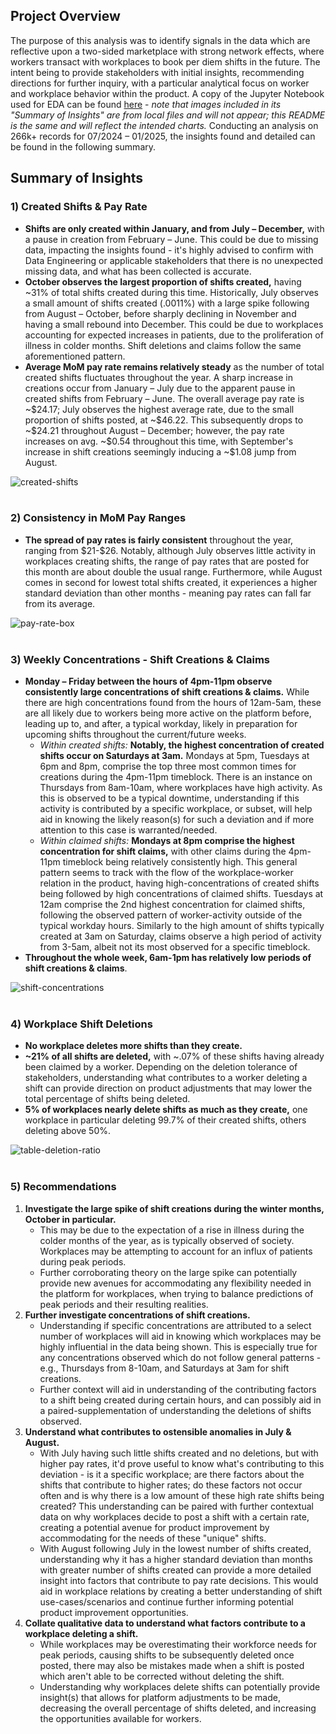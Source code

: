 ## Project Overview
The purpose of this analysis was to identify signals in the data which are reflective upon a two-sided marketplace with strong network effects, where workers transact with workplaces to book per diem shifts in the future. The intent being to provide stakeholders with initial insights, recommending directions for further inquiry, with a particular analytical focus on worker and workplace behavior within the product. A copy of the Jupyter Notebook used for EDA can be found [here](https://github.com/tseales/shift-offers-analysis/blob/b4658fdecf125e12987e9a53695de9e233f6120f/artifacts/shift-offers-analysis.ipynb) - *note that images included in its "Summary of Insights" are from local files and will not appear; this README is the same and will reflect the intended charts.* Conducting an analysis on 266k+ records for 07/2024 &ndash; 01/2025, the insights found and detailed can be found in the following summary. 

## Summary of Insights

### 1) Created Shifts & Pay Rate
- **Shifts are only created within January, and from July &ndash; December,** with a pause in creation from February &ndash; June. This could be due to missing data, impacting the insights found - it's highly advised to confirm with Data Engineering or applicable stakeholders that there is no unexpected missing data, and what has been collected is accurate.
- **October observes the largest proportion of shifts created,** having ~31% of total shifts created during this time. Historically, July observes a small amount of shifts created (.0011%) with a large spike following from August &ndash; October, before sharply declining in November and having a small rebound into December. This could be due to workplaces accounting for expected increases in patients, due to the proliferation of illness in colder months. Shift deletions and claims follow the same aforementioned pattern.
- **Average MoM pay rate remains relatively steady** as the number of total created shifts fluctuates throughout the year. A sharp increase in creations occur from January &ndash; July due to the apparent pause in created shifts from February &ndash; June. The overall average pay rate is ~\$24.17; July observes the highest average rate, due to the small proportion of shifts posted, at ~\$46.22. This subsequently drops to ~\$24.21 throughout August &ndash; December; however, the pay rate increases on avg. ~\$0.54 throughout this time, with September's increase in shift creations seemingly inducing a ~\$1.08 jump from August.

![created-shifts](https://github.com/user-attachments/assets/312f7a60-38f7-4da2-911b-5cc762e1723b)
</br></br>

### 2) Consistency in MoM Pay Ranges
- **The spread of pay rates is fairly consistent** throughout the year, ranging from \$21-\$26. Notably, although July observes little activity in workplaces creating shifts, the range of pay rates that are posted for this month are about double the usual range. Furthermore, while August comes in second for lowest total shifts created, it experiences a higher standard deviation than other months - meaning pay rates can fall far from its average. 

![pay-rate-box](https://github.com/user-attachments/assets/f49c5648-830f-4497-82d7-4d698de80620)
</br></br>

### 3) Weekly Concentrations - Shift Creations & Claims
- **Monday &ndash; Friday between the hours of 4pm-11pm observe consistently large concentrations of shift creations & claims.** While there are high concentrations found from the hours of 12am-5am, these are all likely due to workers being more active on the platform before, leading up to, and after, a typical workday, likely in preparation for upcoming shifts throughout the current/future weeks. 
    - *Within created shifts:* **Notably, the highest concentration of created shifts occur on Saturdays at 3am.** Mondays at 5pm, Tuesdays at 6pm and 8pm, comprise the top three most common times for creations during the 4pm-11pm timeblock. There is an instance on Thursdays from 8am-10am, where workplaces have high activity. As this is observed to be a typical downtime, understanding if this activity is contributed by a specific workplace, or subset, will help aid in knowing the likely reason(s) for such a deviation and if more attention to this case is warranted/needed. 
    - *Within claimed shifts:* **Mondays at 8pm comprise the highest concentration for shift claims,** with other claims during the 4pm-11pm timeblock being relatively consistently high. This general pattern seems to track with the flow of the workplace-worker relation in the product, having high-concentrations of created shifts being followed by high concentrations of claimed shifts. Tuesdays at 12am comprise the 2nd highest concentration for claimed shifts, following the observed pattern of worker-activity outside of the typical workday hours. Similarly to the high amount of shifts typically created at 3am on Saturday, claims observe a high period of activity from 3-5am, albeit not its most observed for a specific timeblock. 
- **Throughout the whole week, 6am-1pm has relatively low periods of shift creations & claims**.

![shift-concentrations](https://github.com/user-attachments/assets/40276f41-d793-4084-846b-3d311bdf3935)
</br></br>

### 4) Workplace Shift Deletions
- **No workplace deletes more shifts than they create.**
- **~21% of all shifts are deleted,** with ~.07% of these shifts having already been claimed by a worker. Depending on the deletion tolerance of stakeholders, understanding what contributes to a worker deleting a shift can provide direction on product adjustments that may lower the total percentage of shifts being deleted.
- **5% of workplaces nearly delete shifts as much as they create,** one workplace in particular deleting 99.7% of their created shifts, others deleting above 50%. 

![table-deletion-ratio](https://github.com/user-attachments/assets/e2e3b10f-f5da-4101-a52a-3f1602177d55)
</br></br>

### 5) Recommendations
1. **Investigate the large spike of shift creations during the winter months, October in particular.**
    - This may be due to the expectation of a rise in illness during the colder months of the year, as is typically observed of society. Workplaces may be attempting to account for an influx of patients during peak periods.
    - Further corroborating theory on the large spike can potentially provide new avenues for accommodating any flexibility needed in the platform for workplaces, when trying to balance predictions of peak periods and their resulting realities.
2. **Further investigate concentrations of shift creations.**
    - Understanding if specific concentrations are attributed to a select number of workplaces will aid in knowing which workplaces may be highly influential in the data being shown. This is especially true for any concentrations observed which do not follow general patterns - e.g., Thursdays from 8-10am, and Saturdays at 3am for shift creations.
    - Further context will aid in understanding of the contributing factors to a shift being created during certain hours, and can possibly aid in a paired-supplementation of understanding the deletions of shifts observed. 
3. **Understand what contributes to ostensible anomalies in July & August.**
    - With July having such little shifts created and no deletions, but with higher pay rates, it'd prove useful to know what's contributing to this deviation - is it a specific workplace; are there factors about the shifts that contribute to higher rates; do these factors not occur often and is why there is a low amount of these high rate shifts being created? This understanding can be paired with further contextual data on why workplaces decide to post a shift with a certain rate, creating a potential avenue for product improvement by accommodating for the needs of these "unique" shifts.
    - With August following July in the lowest number of shifts created, understanding why it has a higher standard deviation than months with greater number of shifts created can provide a more detailed insight into factors that contribute to pay rate decisions. This would aid in workplace relations by creating a better understanding of shift use-cases/scenarios and continue further informing potential product improvement opportunities. 
3. **Collate qualitative data to understand what factors contribute to a workplace deleting a shift.**
    - While workplaces may be overestimating their workforce needs for peak periods, causing shifts to be subsequently deleted once posted, there may also be mistakes made when a shift is posted which aren't able to be corrected without deleting the shift.
    - Understanding why workplaces delete shifts can potentially provide insight(s) that allows for platform adjustments to be made, decreasing the overall percentage of shifts deleted, and increasing the opportunities available for workers.
